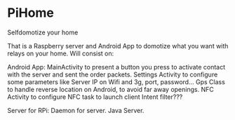 PiHome
======

Selfdomotize your home

That is a Raspberry server and Android App to domotize what you want with relays on your home.
Will consist on:

Android App:
MainActivity to present a button you press to activate contact with the server and sent the order packets.
Settings Activity to configure some parameters like Server IP on Wifi and 3g, port, password...
Gps Class to handle reverse location on Android, to avoid far away openings.
NFC Activity to configure NFC task to launch client
Intent filter???

Server for RPi:
Daemon for server.
Java Server.
